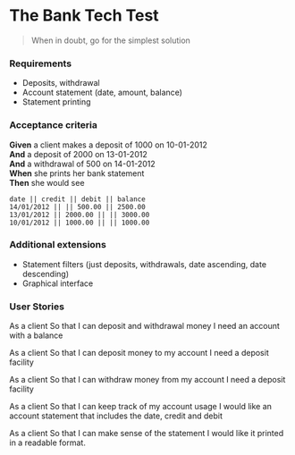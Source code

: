# The Bank Tech Test

>When in doubt, go for the simplest solution

### Requirements
* Deposits, withdrawal
* Account statement (date, amount, balance)
* Statement printing

### Acceptance criteria

**Given** a client makes a deposit of 1000 on 10-01-2012  
**And** a deposit of 2000 on 13-01-2012  
**And** a withdrawal of 500 on 14-01-2012  
**When** she prints her bank statement  
**Then** she would see  


```
date || credit || debit || balance
14/01/2012 || || 500.00 || 2500.00
13/01/2012 || 2000.00 || || 3000.00
10/01/2012 || 1000.00 || || 1000.00
```

### Additional extensions

* Statement filters (just deposits, withdrawals, date ascending, date descending)
* Graphical interface


### User Stories
As a client
So that I can deposit and withdrawal money
I need an account with a balance

As a client
So that I can deposit money to my account
I need a deposit facility

As a client
So that I can withdraw money from my account
I need a deposit facility

As a client
So that I can keep track of my account usage
I would like an account statement that includes the date, credit and debit

As a client
So that I can make sense of the statement
I would like it printed in a readable format.
